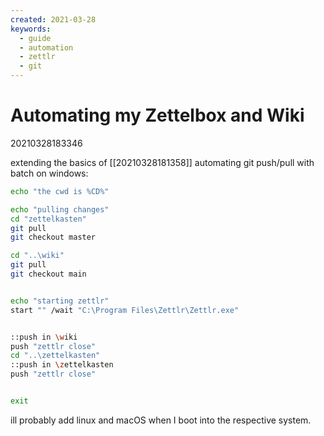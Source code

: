 ```yaml
---
created: 2021-03-28
keywords:
  - guide
  - automation
  - zettlr
  - git
---
```

# Automating my Zettelbox and Wiki
20210328183346

extending the basics of [[20210328181358]] automating git push/pull with batch on windows:

```bash
echo "the cwd is %CD%"

echo "pulling changes"
cd "zettelkasten"
git pull
git checkout master

cd "..\wiki"
git pull
git checkout main


echo "starting zettlr"
start "" /wait "C:\Program Files\Zettlr\Zettlr.exe"


::push in \wiki
push "zettlr close"
cd "..\zettelkasten"
::push in \zettelkasten
push "zettlr close"


exit
```

ill probably add linux and macOS when I boot into the respective system.
